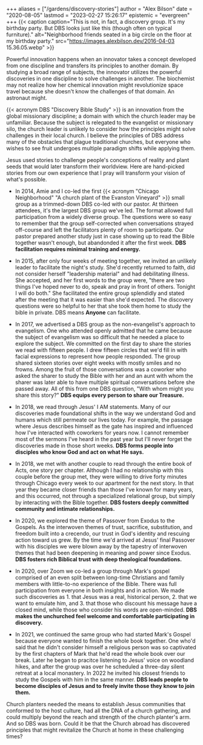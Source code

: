 +++
aliases = ["/gardens/discovery-stories"]
author = "Alex Bilson"
date = "2020-08-05"
lastmod = "2023-02-27 15:26:17"
epistemic = "evergreen"
+++
{{< caption caption="This is not, in fact, a discovery group. It's my birthday party. But DBS looks just like this (though often on typical furniture)." alt="Neighborhood friends seated in a big circle on the floor at my birthday party." src="https://images.alexbilson.dev/2016-04-03 15.36.05.webp" >}}

Powerful innovation happens when an innovator takes a concept developed from one discipline and transfers its principles to another domain. By studying a broad range of subjects, the innovator utilizes the powerful discoveries in one discipline to solve challenges in another. The biochemist may not realize how her chemical innovation might revolutionize space travel because she doesn't know the challenges of that domain. An astronaut might.

{{< acronym DBS "Discovery Bible Study" >}} is an innovation from the global missionary discipline; a domain with which the church leader may be unfamiliar. Because the subject is relegated to the evangelist or missionary silo, the church leader is unlikely to consider how the principles might solve challenges in their local church. I believe the principles of DBS address many of the obstacles that plague traditional churches, but everyone who wishes to see fruit undergoes multiple paradigm shifts while applying them.

Jesus used stories to challenge people's conceptions of reality and plant seeds that would later transform their worldview. Here are hand-picked stories from our own experience that I pray will transform your vision of what's possible.

- In 2014, Amie and I co-led the first {{< acronym "Chicago Neighborhood" "A church plant of the Evanston Vineyard" >}} small group as a trimmed-down DBS co-led with our pastor. At thirteen attendees, it's the largest DBS group we've led. The format allowed full participation from a widely diverse group. The questions were so easy to remember that the group self-corrected when conversations strayed off-course and left the facilitators plenty of room to participate. Our pastor prepared another study just in case showing up to read the Bible together wasn't enough, but abandonded it after the first week. **DBS facilitation requires minimal training and energy.**

- In 2015, after only four weeks of meeting together, we invited an unlikely leader to facilitate the night's study. She'd recently returned to faith, did not consider herself "leadership material" and had debilitating illness. She accepted, and her first words to the group were, "there are two things I've hoped never to do, speak and pray in front of others. Tonight I will do both." She facilitated the entire group splendidly and stated after the meeting that it was easier than she'd expected. The discovery questions were so helpful to her that she took them home to study the bible in private. DBS means **Anyone** can facilitate.

- In 2017, we advertised a DBS group as the non-evangelist's approach to evangelism. One who attended openly admitted that he came because the subject of evangelism was so difficult that he needed a place to explore the subject. We committed on the first day to share the stories we read with fifteen people. I drew fifteen circles that we'd fill in with facial expressions to represent how people responded. The group shared sixteen stories over eight weeks with mostly smiles and no frowns. Among the fruit of those conversations was a coworker who asked the sharer to study the Bible with her and an aunt with whom the sharer was later able to have multiple spiritual conversations before she passed away. All of this from one DBS question, "With whom might you share this story?" **DBS equips every person to share our Treasure.**

- In 2018, we read through Jesus' I AM statements. Many of our discoveries made foundational shifts in the way we understand God and humans which still permeate our lives today. For example, the passage where Jesus describes himself as the gate has inspired and influenced how I've interacted with coworkers for years now. I cannot remember most of the sermons I've heard in the past year but I'll never forget the discoveries made in those short weeks. **DBS forms people into disciples who know God and act on what He says.**

- In 2018, we met with another couple to read through the entire book of Acts, one story per chapter. Although I had no relationship with this couple before the group met, they were willing to drive forty minutes through Chicago every week to our apartment for the next story. In that year they became closer friends than those I've known for many years, and this occurred, not through a specialized relational group, but simply by interacting with the Bible together. **DBS fosters deeply committed community and intimate relationships.**

- In 2020, we explored the theme of Passover from Exodus to the Gospels. As the interwoven themes of trust, sacrifice, substitution, and freedom built into a crecendo, our trust in God's identity and rescuing action toward us grew. By the time we'd arrived at Jesus' final Passover with his disciples we were blown away by the tapestry of interwoven themes that had been deepening in meaning and power since Exodus. **DBS fosters rich Biblical trust with deep theological foundations.**

- In 2020, over Zoom we co-led a group through Mark's gospel comprised of an even split between long-time Christians and family members with little-to-no experience of the Bible. There was full participation from everyone in both insights and in action. We made such discoveries as 1. that Jesus was a real, historical person, 2. that we want to emulate him, and 3. that those who discount his message have a closed mind, while those who consider his words are open-minded. **DBS makes the unchurched feel welcome and comfortable participating in discovery.**

- In 2021, we continued the same group who had started Mark's Gospel because everyone wanted to finish the whole book together. One who'd said that he didn't consider himself a religious person was so captivated by the first chapters of Mark that he'd read the whole book over our break. Later he began to pracitce listening to Jesus' voice on woodland hikes, and after the group was over he scheduled a three-day silent retreat at a local monastery. In 2022 he invited his closest friends to study the Gospels with him in the same manner. **DBS leads people to become disciples of Jesus and to freely invite those they know to join them.**

Church planters needed the means to establish Jesus communities that conformed to the host culture, had all the DNA of a church gathering, and could multiply beyond the reach and strength of the church planter's arm. And so DBS was born. Could it be that the Church abroad has discovered principles that might revitalize the Church at home in these challenging times?
